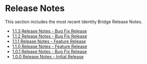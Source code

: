 [title]: # (Release Notes)
[tags]: # (read me)
[priority]: # (30000)
# Release Notes

This section includes the most recent Identity Bridge Release Notes.

* [1.1.3 Release Notes - Bug Fix Release](rn-1.1.3.md)
* [1.1.2 Release Notes - Bug Fix Release](rn-1.1.2.md)
* [1.1.1 Release Notes - Feature Release](rn-1.1.1.md)
* [1.1.0 Release Notes - Feature Release](rn-1.1.0.md)
* [1.0.1 Release Notes - Bug Fix Release](rn-1.0.1.md)
* [1.0.0 Release Notes - Initial Release](rn-1.0.0.md)
